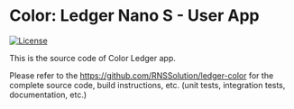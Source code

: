 # Color: Ledger Nano S - User App
[![License](https://img.shields.io/badge/License-Apache%202.0-blue.svg)](https://opensource.org/licenses/Apache-2.0)

This is the source code of Color Ledger app.

Please refer to the https://github.com/RNSSolution/ledger-color for the complete source code, build instructions, etc. (unit tests, integration tests, documentation, etc.)
